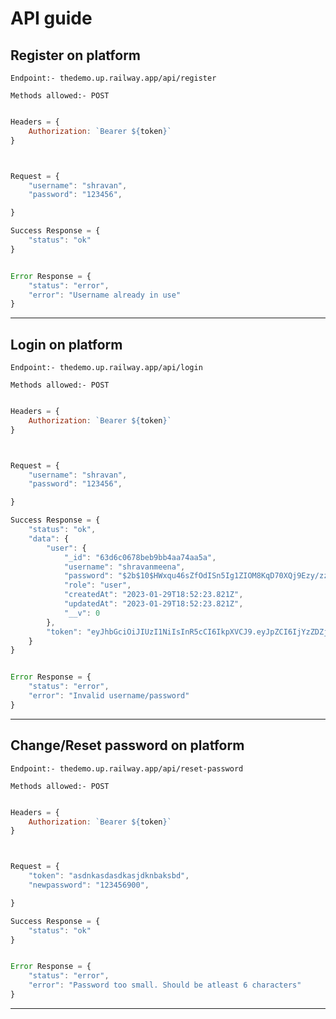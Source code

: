 # API guide


## Register on platform

```Endpoint:- thedemo.up.railway.app/api/register```


```Methods allowed:- POST```


```javascript

Headers = {
    Authorization: `Bearer ${token}`
}

```

```javascript


Request = {
    "username": "shravan",
    "password": "123456",

}

Success Response = {
    "status": "ok"
}


Error Response = {
    "status": "error",
    "error": "Username already in use"
}

```

<hr />


## Login on platform

```Endpoint:- thedemo.up.railway.app/api/login```


```Methods allowed:- POST```


```javascript

Headers = {
    Authorization: `Bearer ${token}`
}

```

```javascript


Request = {
    "username": "shravan",
    "password": "123456",

}

Success Response = {
    "status": "ok",
    "data": {
        "user": {
            "_id": "63d6c0678beb9bb4aa74aa5a",
            "username": "shravanmeena",
            "password": "$2b$10$HWxqu46sZfOdISn5Ig1ZIOM8KqD70XQj9Ezy/zzcQqnZVdFfqhyQu",
            "role": "user",
            "createdAt": "2023-01-29T18:52:23.821Z",
            "updatedAt": "2023-01-29T18:52:23.821Z",
            "__v": 0
        },
        "token": "eyJhbGciOiJIUzI1NiIsInR5cCI6IkpXVCJ9.eyJpZCI6IjYzZDZjMDY3OGJlYjliYjRhYTc0YWE1YSIsInVzZXJuYW1lIjoic2hyYXZhbm1lZW5hIiwiaWF0IjoxNjc1MDE4NDEzfQ.WyFBtcrtrDSlOdM99vb4vj4xlhPZ_gz_clg7l9LXmPw"
    }
}


Error Response = {
    "status": "error",
    "error": "Invalid username/password"
}

```

<hr />


## Change/Reset password on platform

```Endpoint:- thedemo.up.railway.app/api/reset-password```


```Methods allowed:- POST```


```javascript

Headers = {
    Authorization: `Bearer ${token}`
}

```

```javascript


Request = {
    "token": "asdnkasdasdkasjdknbaksbd",
    "newpassword": "123456900",

}

Success Response = {
    "status": "ok"
}


Error Response = {
    "status": "error",
    "error": "Password too small. Should be atleast 6 characters"
}

```

<hr />


